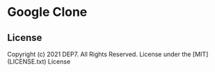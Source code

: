 # Google Clone


## License
Copyright (c) 2021 DEP7. All Rights Reserved.
License under the [MIT] (LICENSE.txt) License